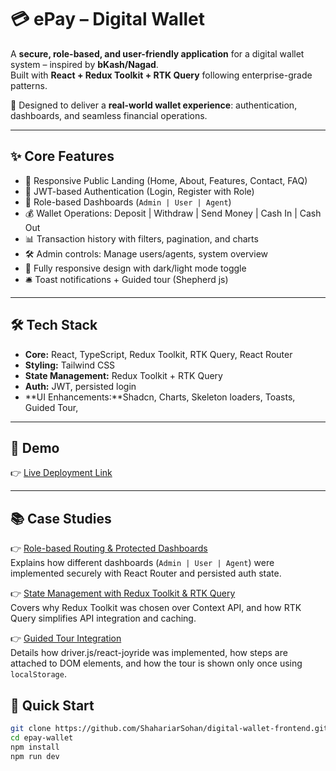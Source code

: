 # 💳 ePay – Digital Wallet  

A **secure, role-based, and user-friendly application** for a digital wallet system – inspired by **bKash/Nagad**.  
Built with **React + Redux Toolkit + RTK Query** following enterprise-grade patterns.  

🚀 Designed to deliver a **real-world wallet experience**: authentication, dashboards, and seamless financial operations.  

---

## ✨ Core Features  

- 🎨 Responsive Public Landing (Home, About, Features, Contact, FAQ)  
- 🔐 JWT-based Authentication (Login, Register with Role)  
- 👤 Role-based Dashboards (`Admin | User | Agent`)  
- 💰 Wallet Operations: Deposit | Withdraw | Send Money | Cash In | Cash Out
- 📊 Transaction history with filters, pagination, and charts  
- 🛠️ Admin controls: Manage users/agents, system overview  
- 📱 Fully responsive design with dark/light mode toggle  
- 🛎️ Toast notifications + Guided tour (Shepherd js)  

---

## 🛠️ Tech Stack  

- **Core:** React, TypeScript, Redux Toolkit, RTK Query, React Router  
- **Styling:** Tailwind CSS  
- **State Management:** Redux Toolkit + RTK Query  
- **Auth:** JWT, persisted login  
- **UI Enhancements:**Shadcn, Charts, Skeleton loaders, Toasts, Guided Tour,   

---

## 📸 Demo  

👉 [Live Deployment Link](https://epay-wallet-frontend.vercel.app)  
 
---

## 📚 Case Studies  

👉 [Role-based Routing & Protected Dashboards](./caseStudies/roleBasedRouting.md)  
Explains how different dashboards (`Admin | User | Agent`) were implemented securely with React Router and persisted auth state.  

👉 [State Management with Redux Toolkit & RTK Query](./caseStudies/stateManagement.md)  
Covers why Redux Toolkit was chosen over Context API, and how RTK Query simplifies API integration and caching.  

👉 [Guided Tour Integration](./caseStudies/guidedTour.md)  
Details how driver.js/react-joyride was implemented, how steps are attached to DOM elements, and how the tour is shown only once using `localStorage`.  


## 🚀 Quick Start  

```bash
git clone https://github.com/ShahariarSohan/digital-wallet-frontend.git
cd epay-wallet
npm install
npm run dev
